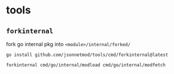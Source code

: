 # tools

## `forkinternal`

fork go internal pkg into `<module>/internal/forked/`

```shell
go install github.com/jsonnetmod/tools/cmd/forkinternal@latest

forkinternal cmd/go/internal/modload cmd/go/internal/modfetch
```


